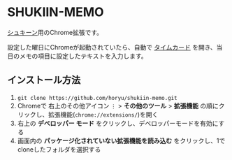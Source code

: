 # SHUKIIN-MEMO

[シュキーン](https://shukiin.com/)用のChrome拡張です。

設定した曜日にChromeが起動されていたら、自動で [タイムカード](https://shukiin.com/timecard) を開き、当日のメモの項目に設定したテキストを入力します。

## インストール方法

1. `git clone https://github.com/horyu/shukiin-memo.git`
2. Chromeで 右上のその他アイコン `⋮` > __その他のツール__ > __拡張機能__ の順にクリックし、拡張機能(`chrome://extensions/`)を開く
3. 右上の __デベロッパー モード__ をクリックし、デベロッパーモードを有効にする
4. 画面内の __パッケージ化されていない拡張機能を読み込む__ をクリックし、1でcloneしたフォルダを選択する
